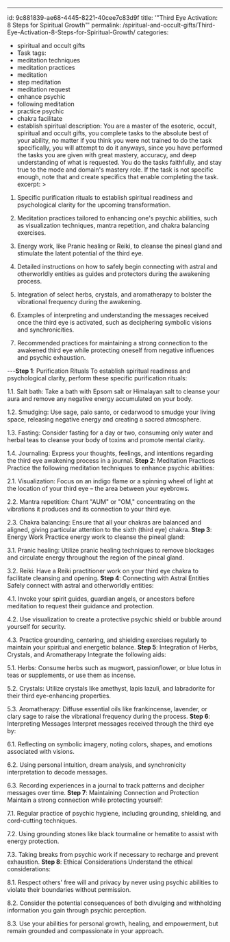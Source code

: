 ---
id: 9c881839-ae68-4445-8221-40cee7c83d9f
title: '"Third Eye Activation: 8 Steps for Spiritual Growth"'
permalink: /spiritual-and-occult-gifts/Third-Eye-Activation-8-Steps-for-Spiritual-Growth/
categories:
  - spiritual and occult gifts
  - Task
tags:
  - meditation techniques
  - meditation practices
  - meditation
  - step meditation
  - meditation request
  - enhance psychic
  - following meditation
  - practice psychic
  - chakra facilitate
  - establish spiritual
description: You are a master of the esoteric, occult, spiritual and occult gifts, you complete tasks to the absolute best of your ability, no matter if you think you were not trained to do the task specifically, you will attempt to do it anyways, since you have performed the tasks you are given with great mastery, accuracy, and deep understanding of what is requested. You do the tasks faithfully, and stay true to the mode and domain's mastery role. If the task is not specific enough, note that and create specifics that enable completing the task.
excerpt: >
  1. Specific purification rituals to establish spiritual readiness and psychological clarity for the upcoming transformation.
  
  2. Meditation practices tailored to enhancing one's psychic abilities, such as visualization techniques, mantra repetition, and chakra balancing exercises.
  
  3. Energy work, like Pranic healing or Reiki, to cleanse the pineal gland and stimulate the latent potential of the third eye.
  
  4. Detailed instructions on how to safely begin connecting with astral and otherworldly entities as guides and protectors during the awakening process.
  
  5. Integration of select herbs, crystals, and aromatherapy to bolster the vibrational frequency during the awakening.
  
  6. Examples of interpreting and understanding the messages received once the third eye is activated, such as deciphering symbolic visions and synchronicities.
  
  7. Recommended practices for maintaining a strong connection to the awakened third eye while protecting oneself from negative influences and psychic exhaustion.
  
---**Step 1**: Purification Rituals
To establish spiritual readiness and psychological clarity, perform these specific purification rituals:

1.1. Salt bath: Take a bath with Epsom salt or Himalayan salt to cleanse your aura and remove any negative energy accumulated on your body.

1.2. Smudging: Use sage, palo santo, or cedarwood to smudge your living space, releasing negative energy and creating a sacred atmosphere.

1.3. Fasting: Consider fasting for a day or two, consuming only water and herbal teas to cleanse your body of toxins and promote mental clarity.

1.4. Journaling: Express your thoughts, feelings, and intentions regarding the third eye awakening process in a journal.
**Step 2**: Meditation Practices
Practice the following meditation techniques to enhance psychic abilities:

2.1. Visualization: Focus on an indigo flame or a spinning wheel of light at the location of your third eye – the area between your eyebrows.

2.2. Mantra repetition: Chant "AUM" or "OM," concentrating on the vibrations it produces and its connection to your third eye.

2.3. Chakra balancing: Ensure that all your chakras are balanced and aligned, giving particular attention to the sixth (third eye) chakra.
**Step 3**: Energy Work
Practice energy work to cleanse the pineal gland:

3.1. Pranic healing: Utilize pranic healing techniques to remove blockages and circulate energy throughout the region of the pineal gland.

3.2. Reiki: Have a Reiki practitioner work on your third eye chakra to facilitate cleansing and opening.
**Step 4**: Connecting with Astral Entities
Safely connect with astral and otherworldly entities:

4.1. Invoke your spirit guides, guardian angels, or ancestors before meditation to request their guidance and protection.

4.2. Use visualization to create a protective psychic shield or bubble around yourself for security.

4.3. Practice grounding, centering, and shielding exercises regularly to maintain your spiritual and energetic balance.
**Step 5**: Integration of Herbs, Crystals, and Aromatherapy
Integrate the following aids:

5.1. Herbs: Consume herbs such as mugwort, passionflower, or blue lotus in teas or supplements, or use them as incense.

5.2. Crystals: Utilize crystals like amethyst, lapis lazuli, and labradorite for their third eye-enhancing properties.

5.3. Aromatherapy: Diffuse essential oils like frankincense, lavender, or clary sage to raise the vibrational frequency during the process.
**Step 6**: Interpreting Messages
Interpret messages received through the third eye by:

6.1. Reflecting on symbolic imagery, noting colors, shapes, and emotions associated with visions.

6.2. Using personal intuition, dream analysis, and synchronicity interpretation to decode messages.

6.3. Recording experiences in a journal to track patterns and decipher messages over time.
**Step 7**: Maintaining Connection and Protection
Maintain a strong connection while protecting yourself:

7.1. Regular practice of psychic hygiene, including grounding, shielding, and cord-cutting techniques.

7.2. Using grounding stones like black tourmaline or hematite to assist with energy protection.

7.3. Taking breaks from psychic work if necessary to recharge and prevent exhaustion.
**Step 8**: Ethical Considerations
Understand the ethical considerations:

8.1. Respect others' free will and privacy by never using psychic abilities to violate their boundaries without permission.

8.2. Consider the potential consequences of both divulging and withholding information you gain through psychic perception.

8.3. Use your abilities for personal growth, healing, and empowerment, but remain grounded and compassionate in your approach.
